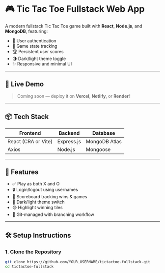 # 🎮 Tic Tac Toe Fullstack Web App

A modern fullstack Tic Tac Toe game built with **React**, **Node.js**, and **MongoDB**, featuring:

- 🔐 User authentication
- 🧠 Game state tracking
- 🏆 Persistent user scores
- 🌗 Dark/light theme toggle
- ✨ Responsive and minimal UI

---

## 🚀 Live Demo

> Coming soon — deploy it on **Vercel**, **Netlify**, or **Render**!

---

## 📦 Tech Stack

| Frontend           | Backend     | Database        |
|--------------------|-------------|-----------------|
| React (CRA or Vite)| Express.js  | MongoDB Atlas   |
| Axios              | Node.js     | Mongoose        |

---

## 🧰 Features

- ✅ Play as both X and O
- 🔒 Login/logout using usernames
- 🧮 Scoreboard tracking wins & games
- 🌙 Dark/light theme switch
- 🟡 Highlight winning tiles
- 📁 Git-managed with branching workflow

---

## 🛠️ Setup Instructions

### 1. Clone the Repository

```bash
git clone https://github.com/YOUR_USERNAME/tictactoe-fullstack.git
cd tictactoe-fullstack
